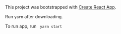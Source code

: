 This project was bootstrapped with [Create React App](https://github.com/facebook/create-react-app).


Run `yarn` after downloading.

To run app, run ` yarn start`
